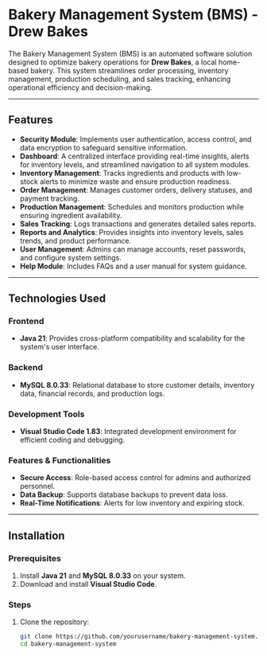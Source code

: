 # Bakery Management System (BMS) - Drew Bakes

The Bakery Management System (BMS) is an automated software solution designed to optimize bakery operations for **Drew Bakes**, a local home-based bakery. This system streamlines order processing, inventory management, production scheduling, and sales tracking, enhancing operational efficiency and decision-making.

---

## Features

- **Security Module**: Implements user authentication, access control, and data encryption to safeguard sensitive information.
- **Dashboard**: A centralized interface providing real-time insights, alerts for inventory levels, and streamlined navigation to all system modules.
- **Inventory Management**: Tracks ingredients and products with low-stock alerts to minimize waste and ensure production readiness.
- **Order Management**: Manages customer orders, delivery statuses, and payment tracking.
- **Production Management**: Schedules and monitors production while ensuring ingredient availability.
- **Sales Tracking**: Logs transactions and generates detailed sales reports.
- **Reports and Analytics**: Provides insights into inventory levels, sales trends, and product performance.
- **User Management**: Admins can manage accounts, reset passwords, and configure system settings.
- **Help Module**: Includes FAQs and a user manual for system guidance.

---

## Technologies Used

### Frontend
- **Java 21**: Provides cross-platform compatibility and scalability for the system's user interface.

### Backend
- **MySQL 8.0.33**: Relational database to store customer details, inventory data, financial records, and production logs.

### Development Tools
- **Visual Studio Code 1.83**: Integrated development environment for efficient coding and debugging.

### Features & Functionalities
- **Secure Access**: Role-based access control for admins and authorized personnel.
- **Data Backup**: Supports database backups to prevent data loss.
- **Real-Time Notifications**: Alerts for low inventory and expiring stock.

---

## Installation

### Prerequisites
1. Install **Java 21** and **MySQL 8.0.33** on your system.
2. Download and install **Visual Studio Code**.

### Steps
1. Clone the repository:
   ```bash
   git clone https://github.com/yourusername/bakery-management-system.git
   cd bakery-management-system
